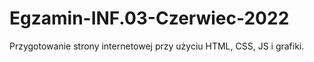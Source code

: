 # Egzamin-INF.03-Czerwiec-2022
Przygotowanie strony internetowej przy użyciu HTML, CSS, JS i grafiki.
